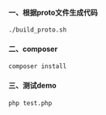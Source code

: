 #### 一、根据proto文件生成代码

```shell
./build_proto.sh
```



#### 二、composer

```shell
composer install
```



#### 三、测试demo

```shell
php test.php
```

